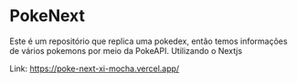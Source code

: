 # PokeNext
Este é um repositório que replica uma pokedex, então temos informações de vários pokemons por meio da PokeAPI. Utilizando o Nextjs

Link:
https://poke-next-xi-mocha.vercel.app/
